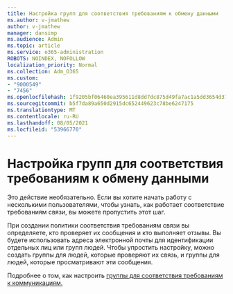 ```yaml
---
title: Настройка групп для соответствия требованиям к обмену данными
ms.author: v-jmathew
author: v-jmathew
manager: dansimp
ms.audience: Admin
ms.topic: article
ms.service: o365-administration
ROBOTS: NOINDEX, NOFOLLOW
localization_priority: Normal
ms.collection: Adm_O365
ms.custom:
- "9000549"
- "7456"
ms.openlocfilehash: 1f9205bf06460ea395611d8dd7dc875d49fa7ac1a5dd3654d372e670fb84e4fa
ms.sourcegitcommit: b5f7da89a650d2915dc652449623c78be6247175
ms.translationtype: MT
ms.contentlocale: ru-RU
ms.lasthandoff: 08/05/2021
ms.locfileid: "53966770"
---
```

# <a name="set-up-groups-for-communication-compliance"></a>Настройка групп для соответствия требованиям к обмену данными

Это действие необязательно. Если вы хотите начать работу с несколькими пользователями, чтобы узнать, как работает соответствие требованиям связи, вы можете пропустить этот шаг.  
  
При создании политики соответствия требованиям связи вы определяете, кто проверяет их сообщения и кто выполняет отзывы. Вы будете использовать адреса электронной почты для идентификации отдельных лиц или групп людей. Чтобы упростить настройку, можно создать группы для людей, которые проверяют их связь, и группы для людей, которые просматривают эти сообщения.  
  
Подробнее о том, как настроить [группы для соответствия требованиям к коммуникациям.](https://go.microsoft.com/fwlink/?linkid=2129594)
